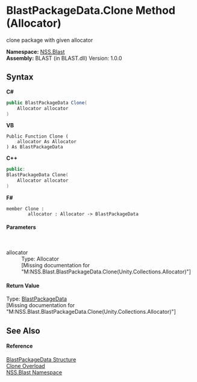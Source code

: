 # BlastPackageData.Clone Method (Allocator)
 

clone package with given allocator

**Namespace:**&nbsp;<a href="88b55311-4a89-0894-e27a-e157e443c7f7.md">NSS.Blast</a><br />**Assembly:**&nbsp;BLAST (in BLAST.dll) Version: 1.0.0

## Syntax

**C#**<br />
``` C#
public BlastPackageData Clone(
	Allocator allocator
)
```

**VB**<br />
``` VB
Public Function Clone ( 
	allocator As Allocator
) As BlastPackageData
```

**C++**<br />
``` C++
public:
BlastPackageData Clone(
	Allocator allocator
)
```

**F#**<br />
``` F#
member Clone : 
        allocator : Allocator -> BlastPackageData 

```


#### Parameters
&nbsp;<dl><dt>allocator</dt><dd>Type: Allocator<br />\[Missing <param name="allocator"/> documentation for "M:NSS.Blast.BlastPackageData.Clone(Unity.Collections.Allocator)"\]</dd></dl>

#### Return Value
Type: <a href="08d36c75-b5dc-8eaf-5936-daa952653fa2.md">BlastPackageData</a><br />\[Missing <returns> documentation for "M:NSS.Blast.BlastPackageData.Clone(Unity.Collections.Allocator)"\]

## See Also


#### Reference
<a href="08d36c75-b5dc-8eaf-5936-daa952653fa2.md">BlastPackageData Structure</a><br /><a href="20a74ecb-85d4-fc81-27d5-c853e1a9bb7f.md">Clone Overload</a><br /><a href="88b55311-4a89-0894-e27a-e157e443c7f7.md">NSS.Blast Namespace</a><br />